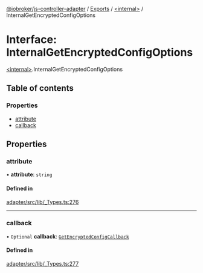 [@iobroker/js-controller-adapter](../README.md) / [Exports](../modules.md) / [\<internal\>](../modules/internal_.md) / InternalGetEncryptedConfigOptions

# Interface: InternalGetEncryptedConfigOptions

[\<internal\>](../modules/internal_.md).InternalGetEncryptedConfigOptions

## Table of contents

### Properties

- [attribute](internal_.InternalGetEncryptedConfigOptions.md#attribute)
- [callback](internal_.InternalGetEncryptedConfigOptions.md#callback)

## Properties

### attribute

• **attribute**: `string`

#### Defined in

[adapter/src/lib/_Types.ts:276](https://github.com/ioBroker/ioBroker.js-controller/blob/f0c31e77/packages/adapter/src/lib/_Types.ts#L276)

___

### callback

• `Optional` **callback**: [`GetEncryptedConfigCallback`](../modules/internal_.md#getencryptedconfigcallback)

#### Defined in

[adapter/src/lib/_Types.ts:277](https://github.com/ioBroker/ioBroker.js-controller/blob/f0c31e77/packages/adapter/src/lib/_Types.ts#L277)
